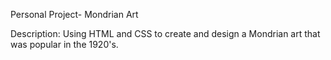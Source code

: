 Personal Project- Mondrian Art 

Description: Using HTML and CSS to create and design a Mondrian art that was popular in the 1920's.
